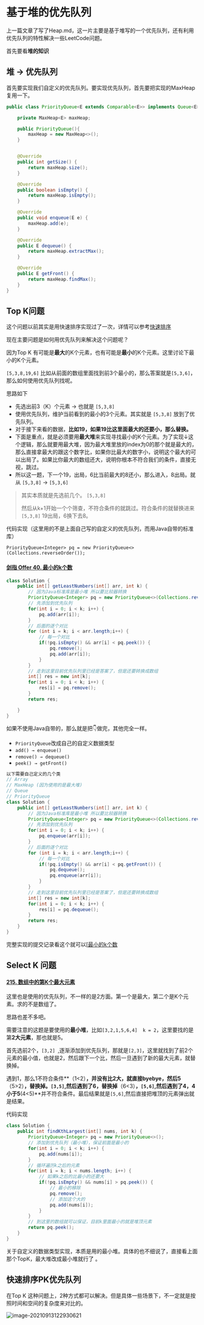

# 基于堆的优先队列

上一篇文章了写了Heap.md，这一片主要是基于堆写的一个优先队列，还有利用优先队列的特性解决一些LeetCode问题。

首先要看**堆的知识**

## 堆 → 优先队列

首先要实现我们自定义的优先队列。要实现优先队列，首先要把实现的MaxHeap复用一下。

```java
public class PriorityQueue<E extends Comparable<E>> implements Queue<E>{

    private MaxHeap<E> maxHeap;

    public PriorityQueue(){
        maxHeap = new MaxHeap<>();
    }


    @Override
    public int getSize() {
        return maxHeap.size();
    }

    @Override
    public boolean isEmpty() {
        return maxHeap.isEmpty();
    }

    @Override
    public void enqueue(E e) {
        maxHeap.add(e);
    }

    @Override
    public E dequeue() {
        return maxHeap.extractMax();
    }

    @Override
    public E getFront() {
        return maxHeap.findMax();
    }
}

```

## Top K问题

这个问题以前其实是用快速排序实现过了一次，详情可以参考[快速排序](https://github.com/chihokyo/algorithm-mission-possible/blob/master/course/FirstCourse/doc/QuickSort.md)

现在主要问题是如何用优先队列来解决这个问题呢？

因为Top K 有可能是**最大**的K个元素，也有可能是**最小**的K个元素。这里讨论下最小的K个元素。

`[5,3,8,19,6]` 比如从前面的数组里面找到前3个最小的，那么答案就是`[5,3,6]`，那么如何使用优先队列找呢。

思路如下

- 先选出前3（K）个元素 → 也就是 `[5,3,8]` 
- 使用优先队列，维护当前看到的最小的3个元素。其实就是 `[5,3,8]` 放到了优先队列。
- 对于接下来看的数据，**比如19，如果19比这里面最大的还要小，那么替换。**
- 下面是重点，就是必须要用**最大堆**来实现寻找最小的K个元素。为了实现↓这个逻辑，那么就要用最大堆，因为最大堆里放的index为0的那个就是最大的，那么直接拿最大的跟这个数字比，如果你比最大的数字小，说明这个最大的可以出局了。如果比你最大的数组还大，说明你根本不符合我们的条件，直接无视，跳过。
- 所以这一题，下一个19，出局，6比当前最大的8还小，那么进入，8出局。就从  `[5,3,8]`  →  `[5,3,6]` 

>其实本质就是先选前几个。 `[5,3,8]` 
>
>然后从k+1开始一个个筛查，不符合条件的就跳过。符合条件的就替换进来 `[5,3,8]`  19出局，6换下去8。

代码实现（这里用的不是上面自己写的自定义的优先队列，而用Java自带的标准库）

```
PriorityQueue<Integer> pq = new PriorityQueue<>(Collections.reverseOrder());
```

#### [剑指 Offer 40. 最小的k个数](https://leetcode-cn.com/problems/zui-xiao-de-kge-shu-lcof/)

```java
class Solution {
    public int[] getLeastNumbers(int[] arr, int k) {
        // 因为Java标准库是最小堆 所以要比较器转换
        PriorityQueue<Integer> pq = new PriorityQueue<>(Collections.reverseOrder());
        // 先添加到优先队列
        for(int i = 0; i < k; i++) {
            pq.add(arr[i]);
        }
        // 后面的逐个对比
        for (int i = k; i < arr.length;i++) {
            // 每一个对比
            if(!pq.isEmpty() && arr[i] < pq.peek()) {
                pq.remove();
                pq.add(arr[i]);
            }
        }
        // 走到这里目前优先队列里已经是答案了，但是还要转换成数组
        int[] res = new int[k];
        for(int i = 0; i < k; i++) {
            res[i] = pq.remove();
        }
        return res;

    }
}
```

如果不使用Java自带的，那么就是把👇做完，其他完全一样。

- `PriorityQueue`改成自己的自定义数据类型
- `add() → enqueue()`
- `remove() → dequeue()`
- `peek() → getFront()`

```java
以下需要自己定义的几个类
// Array
// MaxHeap (因为使用的是最大堆)
// Queue
// PriorityQueue
class Solution {
    public int[] getLeastNumbers(int[] arr, int k) {
        // 因为Java标准库是最小堆 所以要比较器转换
        PriorityQueue<Integer> pq = new PriorityQueue<>(Collections.reverseOrder());
        // 先添加到优先队列
        for(int i = 0; i < k; i++) {
            pq.enqueue(arr[i]);
        }
        // 后面的逐个对比
        for (int i = k; i < arr.length;i++) {
            // 每一个对比
            if(!pq.isEmpty() && arr[i] < pq.getFront()) {
                pq.dequeue();
                pq.enqueue(arr[i]);
            }
        }
        // 走到这里目前优先队列里已经是答案了，但是还要转换成数组
        int[] res = new int[k];
        for(int i = 0; i < k; i++) {
            res[i] = pq.dequeue();
        }
        return res;
    }
}
```

完整实现的提交记录看这个就可以[[最小的k个数](https://leetcode-cn.com/submissions/detail/218638262/)

## Select K 问题

#### [215. 数组中的第K个最大元素](https://leetcode-cn.com/problems/kth-largest-element-in-an-array/)

这里也是使用的优先队列，不一样的是2方面。第一个是最大，第二个是K个元素。求的不是数组了。

思路也差不多吧。

需要注意的这题是要使用的**最小堆**，比如`[3,2,1,5,6,4]  k = 2`，这里要找的是第**2大元素**，那也就是5。

首先选前2个，`[3,2] `,逐渐添加到优先队列，那就是`[2,3]`，这里就找到了前2个元素的最小值，也就是2，然后跟下一个比，然后一旦遇到了新的最大元素，就替换掉。

遇到1，那么1不符合条件**（1<2）**，并没有比2大，就直接byebye，然后5**（5>2）**，替换掉。`[3,5]`,然后遇到了6，替换掉**（6<3）**，`[5,6]`,然后遇到了4，4小于5**(4<5)**并不符合条件。最后结果就是`[5,6]`,然后直接把堆顶的元素弹出就是结果。

代码实现

```java
class Solution {
    public int findKthLargest(int[] nums, int k) {
        PriorityQueue<Integer> pq = new PriorityQueue<>();
        // 添加到优先队列（最小堆），保证前面是最小的
        for(int i = 0; i < k; i++) {
            pq.add(nums[i]);
        }
        // 循环遍历k之后的元素
        for(int i = k; i < nums.length; i++) {
            // 如果k之后的比最小的还要大
            if(!pq.isEmpty() && nums[i] > pq.peek()) {
                // 最小的移除
                pq.remove();
                // 添加这个大的
                pq.add(nums[i]);
            }
        }
        // 到这里的数组就可以保证，目前k里面最小的就是堆顶元素
        return pq.peek();
    }
}
```

关于自定义的数据类型实现，本质是用的最小堆。具体的也不细说了，直接看上面那个TopK，最大堆改成最小堆就行了 。

## 快速排序PK优先队列

在Top K 这种问题上，2种方式都可以解决。但是具体一些场景下，不一定就是按照时间和空间的复杂度来对比的。

![image-20210913122930621](https://raw.githubusercontent.com/chihokyo/image_host/develop/20210913122932.png)

